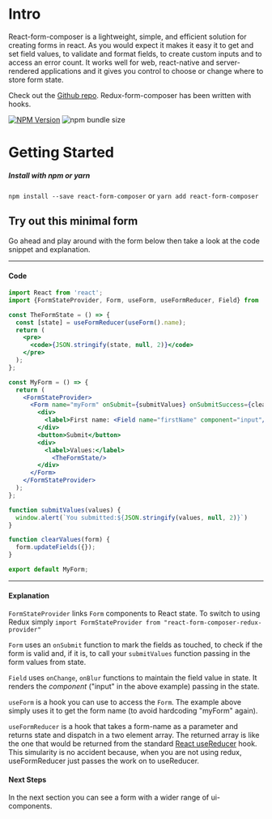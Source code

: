 # Intro
React-form-composer is a lightweight, simple, and efficient solution for creating forms in react. As you would expect it makes it easy it to get and set field values, to validate and format fields, to create custom inputs and to access an error count. It works well for web, react-native and server-rendered applications and it gives you control to choose or change where to store form state.

Check out the [Github repo](https://github.com/chrisfield/react-form-composer). Redux-form-composer has been written with hooks. 

[![NPM Version](https://img.shields.io/npm/v/react-form-composer.svg?style=flat)](https://www.npmjs.com/package/react-form-composer)
![npm bundle size](https://img.shields.io/bundlephobia/minzip/react-form-composer.svg)


# Getting Started
##### Install with npm or yarn
`npm install --save react-form-composer` or `yarn add react-form-composer`

## Try out this minimal form

Go ahead and play around with the form below then take a look at the code snippet and explanation.

<!-- STORY -->

---
#### Code
```jsx
import React from 'react';
import {FormStateProvider, Form, useForm, useFormReducer, Field} from 'react-form-composer';

const TheFormState = () => {
  const [state] = useFormReducer(useForm().name);
  return (
    <pre>
      <code>{JSON.stringify(state, null, 2)}</code>
    </pre>
  );
};

const MyForm = () => {  
  return (
    <FormStateProvider>
      <Form name="myForm" onSubmit={submitValues} onSubmitSuccess={clearValues}>
        <div>
          <label>First name: <Field name="firstName" component="input"/></label>
        </div>
        <button>Submit</button>
        <div>
          <label>Values:</label>
            <TheFormState/> 
        </div>        
      </Form>
    </FormStateProvider>
  );
};

function submitValues(values) {
  window.alert(`You submitted:${JSON.stringify(values, null, 2)}`)
}

function clearValues(form) {
  form.updateFields({});
}

export default MyForm;
```
---

#### Explanation
`FormStateProvider` links `Form` components to React state. To switch to using Redux simply `import FormStateProvider from "react-form-composer-redux-provider"`

`Form` uses an `onSubmit` function to mark the fields as touched, to check if the form is valid and, if it is, to call your `submitValues` function passing in the form values from state.

`Field` uses `onChange`, `onBlur` functions to maintain the field value in state. It renders the *component* ("input" in the above example) passing in the state.

`useForm` is a hook you can use to access the `Form`. The example above simply uses it to get the form name (to avoid hardcoding "myForm" again).

`useFormReducer` is a hook that takes a form-name as a parameter and returns state and dispatch in a two element array. The returned array is like the one that would be returned from the standard [React useReducer](https://reactjs.org/docs/hooks-reference.html#usereducer) hook. This simularity is no accident because, when you are not using redux, useFormReducer just passes the work on to useReducer.

#### Next Steps
In the next section you can see a form with a wider range of ui-components.
